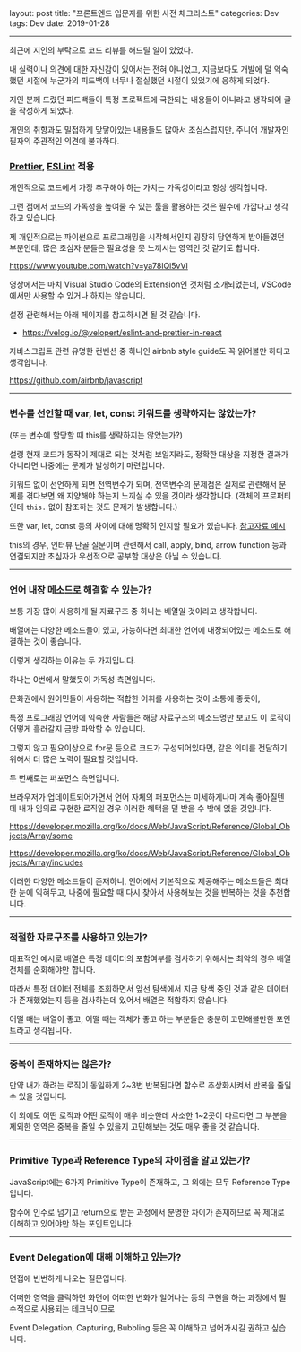 layout: post
title: "프론트엔드 입문자를 위한 사전 체크리스트"
categories: Dev
tags: Dev
date: 2019-01-28

---

최근에 지인의 부탁으로 코드 리뷰를 해드릴 일이 있었다.

내 실력이나 의견에 대한 자신감이 있어서는 전혀 아니었고, 지금보다도 개발에 덜 익숙했던 시절에 누군가의 피드백이 너무나 절실했던 시절이 있었기에 응하게 되었다.

지인 분께 드렸던 피드백들이 특정 프로젝트에 국한되는 내용들이 아니라고 생각되어 글을 작성하게 되었다.

개인의 취향과도 밀접하게 맞닿아있는 내용들도 많아서 조심스럽지만, 주니어 개발자인 필자의 주관적인 의견에 불과하다.



### [Prettier](https://prettier.io/), [ESLint](https://eslint.org/) 적용

개인적으로 코드에서 가장 추구해야 하는 가치는 가독성이라고 항상 생각합니다.

그런 점에서 코드의 가독성을 높여줄 수 있는 툴을 활용하는 것은 필수에 가깝다고 생각하고 있습니다.

제 개인적으로는 파이썬으로 프로그래밍을 시작해서인지 굉장히 당연하게 받아들였던 부분인데, 많은 초심자 분들은 필요성을 못 느끼시는 영역인 것 같기도 합니다.


https://www.youtube.com/watch?v=ya78lQi5vVI

영상에서는 마치 Visual Studio Code의 Extension인 것처럼 소개되었는데, VSCode에서만 사용할 수 있거나 하지는 않습니다.


설정 관련해서는 아래 페이지를 참고하시면 될 것 같습니다.

- https://velog.io/@velopert/eslint-and-prettier-in-react

자바스크립트 관련 유명한 컨벤션 중 하나인 airbnb style guide도 꼭 읽어볼만 하다고 생각합니다.

https://github.com/airbnb/javascript

---

### 변수를 선언할 때 var, let, const 키워드를 생략하지는 않았는가?
(또는 변수에 할당할 때 this를 생략하지는 않았는가?)

설령 현재 코드가 동작이 제대로 되는 것처럼 보일지라도, 정확한 대상을 지정한 결과가 아니라면 나중에는 문제가 발생하기 마련입니다.

키워드 없이 선언하게 되면 전역변수가 되며, 전역변수의 문제점은 실제로 관련해서 문제를 겪다보면 왜 지양해야 하는지 느끼실 수 있을 것이라 생각합니다.
(객체의 프로퍼티인데 `this.` 없이 참조하는 것도 문제가 발생합니다.)

또한 var, let, const 등의 차이에 대해 명확히 인지할 필요가 있습니다. [참고자료 예시](https://blueshw.github.io/2017/03/28/ES-var-VS-const-VS-let/)

this의 경우, 인터뷰 단골 질문이며 관련해서 call, apply, bind, arrow function 등과 연결되지만 초심자가 우선적으로 공부할 대상은 아닐 수 있습니다.

---

### 언어 내장 메소드로 해결할 수 있는가?

보통 가장 많이 사용하게 될 자료구조 중 하나는 배열일 것이라고 생각합니다.

배열에는 다양한 메소드들이 있고, 가능하다면 최대한 언어에 내장되어있는 메소드로 해결하는 것이 좋습니다.

이렇게 생각하는 이유는 두 가지입니다.

하나는 0번에서 말했듯이 가독성 측면입니다.

문화권에서 원어민들이 사용하는 적합한 어휘를 사용하는 것이 소통에 좋듯이,

특정 프로그래밍 언어에 익숙한 사람들은 해당 자료구조의 메소드명만 보고도 이 로직이 어떻게 흘러갈지 금방 파악할 수 있습니다.

그렇지 않고 필요이상으로 for문 등으로 코드가 구성되어있다면, 같은 의미를 전달하기 위해서 더 많은 노력이 필요할 것입니다.


두 번째로는 퍼포먼스 측면입니다.

브라우저가 업데이트되어가면서 언어 자체의 퍼포먼스는 미세하게나마 계속 좋아질텐데 내가 임의로 구현한 로직일 경우 이러한 혜택을 덜 받을 수 밖에 없을 것입니다.


https://developer.mozilla.org/ko/docs/Web/JavaScript/Reference/Global_Objects/Array/some

https://developer.mozilla.org/ko/docs/Web/JavaScript/Reference/Global_Objects/Array/includes


이러한 다양한 메소드들이 존재하니, 언어에서 기본적으로 제공해주는 메소드들은 최대한 눈에 익혀두고, 나중에 필요할 때 다시 찾아서 사용해보는 것을 반복하는 것을 추천합니다.

---

### 적절한 자료구조를 사용하고 있는가?

대표적인 예시로 배열은 특정 데이터의 포함여부를 검사하기 위해서는 최악의 경우 배열 전체를 순회해야만 합니다.

따라서 특정 데이터 전체를 조회하면서 앞선 탐색에서 지금 탐색 중인 것과 같은 데이터가 존재했었는지 등을 검사하는데 있어서 배열은 적합하지 않습니다.

어떨 때는 배열이 좋고, 어떨 때는 객체가 좋고 하는 부분들은 충분히 고민해볼만한 포인트라고 생각됩니다.

---

### 중복이 존재하지는 않은가?

만약 내가 하려는 로직이 동일하게 2~3번 반복된다면 함수로 추상화시켜서 반복을 줄일 수 있을 것입니다.

이 외에도 어떤 로직과 어떤 로직이 매우 비슷한데 사소한 1~2곳이 다르다면 그 부분을 제외한 영역은 중복을 줄일 수 있을지 고민해보는 것도 매우 좋을 것 같습니다.

---

### Primitive Type과 Reference Type의 차이점을 알고 있는가?

JavaScript에는 6가지 Primitive Type이 존재하고, 그 외에는 모두 Reference Type입니다.

함수에 인수로 넘기고 return으로 받는 과정에서 분명한 차이가 존재하므로 꼭 제대로 이해하고 있어야만 하는 포인트입니다.

---

### Event Delegation에 대해 이해하고 있는가?

면접에 빈번하게 나오는 질문입니다.

어떠한 영역을 클릭하면 화면에 어떠한 변화가 일어나는 등의 구현을 하는 과정에서 필수적으로 사용되는 테크닉이므로

Event Delegation, Capturing, Bubbling 등은 꼭 이해하고 넘어가시길 권하고 싶습니다.

